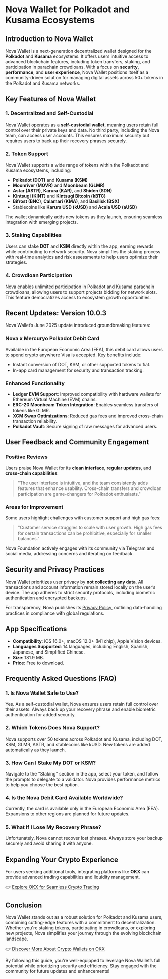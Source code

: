 # Nova Wallet for Polkadot and Kusama Ecosystems  

## Introduction to Nova Wallet  

Nova Wallet is a next-generation decentralized wallet designed for the **Polkadot** and **Kusama** ecosystems. It offers users intuitive access to advanced blockchain features, including token transfers, staking, and participation in parachain crowdloans. With a focus on **security**, **performance**, and **user experience**, Nova Wallet positions itself as a community-driven solution for managing digital assets across 50+ tokens in the Polkadot and Kusama networks.  

## Key Features of Nova Wallet  

### 1. **Decentralized and Self-Custodial**  
Nova Wallet operates as a **self-custodial wallet**, meaning users retain full control over their private keys and data. No third party, including the Nova team, can access user accounts. This ensures maximum security but requires users to back up their recovery phrases securely.  

### 2. **Token Support**  
Nova Wallet supports a wide range of tokens within the Polkadot and Kusama ecosystems, including:  
- **Polkadot (DOT)** and **Kusama (KSM)**  
- **Moonriver (MOVR)** and **Moonbeam (GLMR)**  
- **Astar (ASTR)**, **Karura (KAR)**, and **Shiden (SDN)**  
- **Kintsugi (KINT)** and **Kintsugi Bitcoin (kBTC)**  
- **Bifrost (BNC)**, **Calamari (KMA)**, and **Basilisk (BSX)**  
- Stablecoins like **Karura USD (kUSD)** and **Acala USD (aUSD)**  

The wallet dynamically adds new tokens as they launch, ensuring seamless integration with emerging projects.  

### 3. **Staking Capabilities**  
Users can stake **DOT** and **KSM** directly within the app, earning rewards while contributing to network security. Nova simplifies the staking process with real-time analytics and risk assessments to help users optimize their strategies.  

### 4. **Crowdloan Participation**  
Nova enables unlimited participation in Polkadot and Kusama parachain crowdloans, allowing users to support projects bidding for network slots. This feature democratizes access to ecosystem growth opportunities.  

## Recent Updates: Version 10.0.3  

Nova Wallet’s June 2025 update introduced groundbreaking features:  

### **Nova x Mercuryo Polkadot Debit Card**  
Available in the European Economic Area (EEA), this debit card allows users to spend crypto anywhere Visa is accepted. Key benefits include:  
- Instant conversion of DOT, KSM, or other supported tokens to fiat.  
- In-app card management for security and transaction tracking.  

### **Enhanced Functionality**  
- **Ledger EVM Support**: Improved compatibility with hardware wallets for Ethereum Virtual Machine (EVM) chains.  
- **ERC-20 Moonbeam Token Integration**: Enables seamless transfers of tokens like GLMR.  
- **XCM Swap Optimizations**: Reduced gas fees and improved cross-chain transaction reliability.  
- **Polkadot Vault**: Secure signing of raw messages for advanced users.  

## User Feedback and Community Engagement  

### Positive Reviews  
Users praise Nova Wallet for its **clean interface**, **regular updates**, and **cross-chain capabilities**:  
> "The user interface is intuitive, and the team consistently adds features that enhance usability. Cross-chain transfers and crowdloan participation are game-changers for Polkadot enthusiasts."  

### Areas for Improvement  
Some users highlight challenges with customer support and high gas fees:  
> "Customer service struggles to scale with user growth. High gas fees for certain transactions can be prohibitive, especially for smaller balances."  

Nova Foundation actively engages with its community via Telegram and social media, addressing concerns and iterating on feedback.  

## Security and Privacy Practices  

Nova Wallet prioritizes user privacy by **not collecting any data**. All transactions and account information remain stored locally on the user’s device. The app adheres to strict security protocols, including biometric authentication and encrypted backups.  

For transparency, Nova publishes its [Privacy Policy](https://novawallet.io/privacy), outlining data-handling practices in compliance with global regulations.  

## App Specifications  

- **Compatibility**: iOS 16.0+, macOS 12.0+ (M1 chip), Apple Vision devices.  
- **Languages Supported**: 14 languages, including English, Spanish, Japanese, and Simplified Chinese.  
- **Size**: 181.9 MB.  
- **Price**: Free to download.  

## Frequently Asked Questions (FAQ)  

### 1. **Is Nova Wallet Safe to Use?**  
Yes. As a self-custodial wallet, Nova ensures users retain full control over their assets. Always back up your recovery phrase and enable biometric authentication for added security.  

### 2. **Which Tokens Does Nova Support?**  
Nova supports over 50 tokens across Polkadot and Kusama, including DOT, KSM, GLMR, ASTR, and stablecoins like kUSD. New tokens are added automatically as they launch.  

### 3. **How Can I Stake My DOT or KSM?**  
Navigate to the "Staking" section in the app, select your token, and follow the prompts to delegate to a validator. Nova provides performance metrics to help you choose the best option.  

### 4. **Is the Nova Debit Card Available Worldwide?**  
Currently, the card is available only in the European Economic Area (EEA). Expansions to other regions are planned for future updates.  

### 5. **What If I Lose My Recovery Phrase?**  
Unfortunately, Nova cannot recover lost phrases. Always store your backup securely and avoid sharing it with anyone.  

## Expanding Your Crypto Experience  

For users seeking additional tools, integrating platforms like **OKX** can provide advanced trading capabilities and liquidity management.  

👉 [Explore OKX for Seamless Crypto Trading](https://bit.ly/okx-bonus)  

## Conclusion  

Nova Wallet stands out as a robust solution for Polkadot and Kusama users, combining cutting-edge features with a commitment to decentralization. Whether you're staking tokens, participating in crowdloans, or exploring new projects, Nova simplifies your journey through the evolving blockchain landscape.  

👉 [Discover More About Crypto Wallets on OKX](https://bit.ly/okx-bonus)  

By following this guide, you're well-equipped to leverage Nova Wallet’s full potential while prioritizing security and efficiency. Stay engaged with the community for future updates and enhancements!